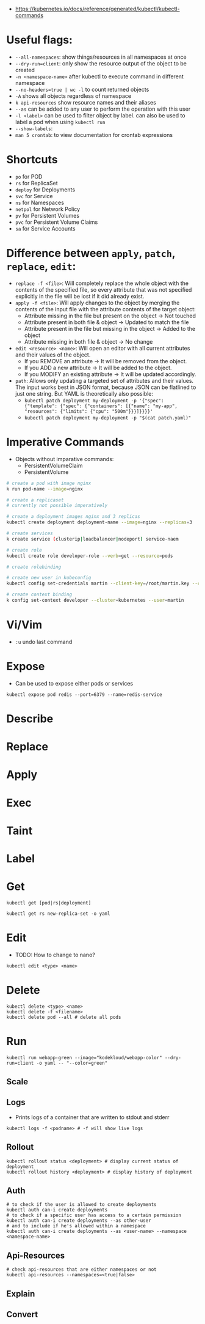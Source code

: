 * https://kubernetes.io/docs/reference/generated/kubectl/kubectl-commands

# Useful flags:
* `--all-namespaces`: show things/resources in all namespaces at once
* `--dry-run=client`: only show the resource output of the object to be created
* `-n <namespace-name>` after kubectl to execute command in different namespace
* `--no-headers=true | wc -l` to count returned objects
* `-A` shows all objects regardless of namespace
* `k api-resources` show resource names and their aliases
* `--as` can be added to any user to perform the operation with this user
* `-l <label>` can be used to filter object by label. can also be used to label a pod when using `kubectl run`
* `--show-labels`: 
* `man 5 crontab`: to view documentation for crontab expressions

# Shortcuts
* `po` for POD
* `rs` for ReplicaSet
* `deploy` for Deployments
* `svc` for Service
* `ns` for Namespaces
* `netpol` for Network Policy
* `pv` for Persistent Volumes
* `pvc` for Persistent Volume Claims
* `sa` for Service Accounts

# Difference between `apply`, `patch`, `replace`, `edit`:
* `replace -f <file>`: Will completely replace the whole object with the contents of the specified file, so every attribute that was not specified explicitly in the file will be lost if it did already exist.
* `apply -f <file>`: Will apply changes to the object by merging the contents of the input file with the attribute contents of the target object:
  * Attribute missing in the file but present on the object → Not touched
  * Attribute present in both file & object → Updated to match the file
  * Attribute present in the file but missing in the object → Added to the object
  * Attribute missing in both file & object → No change
* `edit <resource> <name>`: Will open an editor with all current attributes and their values of the object. 
  * If you REMOVE an attribute → It will be removed from the object.
  * If you ADD a new attribute → It will be added to the object.
  * If you MODIFY an existing attribute → It will be updated accordingly.
* `path`: Allows only updating a targeted set of attributes and their values. The input works best in JSON format, because JSON can be flatlined to just one string. But YAML is theoretically also possible:
  * `kubectl patch deployment my-deployment -p '{"spec": {"template": {"spec": {"containers": [{"name": "my-app", "resources": {"limits": {"cpu": "500m"}}}]}}}}'`
  * `kubectl patch deployment my-deployment -p "$(cat patch.yaml)"`

# Imperative Commands
* Objects without imparative commands:
  * PersistentVolumeClaim
  * PersistentVolume
```bash
# create a pod with image nginx
k run pod-name --image=nginx

# create a replicaset
# currently not possible imperatively

# create a deployment images nginx and 3 replicas
kubectl create deployment deployment-name --image=nginx --replicas=3

# create services
k create service (clusterip|loadbalancer|nodeport) service-naem

# create role
kubectl create role developer-role --verb=get --resource=pods

# create rolebinding

# create new user in kubeconfig
kubectl config set-credentials martin --client-key=/root/martin.key --client-certificate=/root/martin.crt

# create context binding
k config set-context developer --cluster=kubernetes --user=martin
```

# Vi/Vim
* `:u` undo last command

# Expose
* Can be used to expose either pods or services
```
kubectl expose pod redis --port=6379 --name=redis-service
```

# Describe

# Replace

# Apply

# Exec

# Taint

# Label

# Get
```
kubectl get [pod|rs|deployment]

kubectl get rs new-replica-set -o yaml
```

# Edit
* TODO: How to change to nano?
```
kubectl edit <type> <name>
```

# Delete
```
kubectl delete <type> <name>
kubectl delete -f <filename>
kubectl delete pod --all # delete all pods
```

# Run
```
kubectl run webapp-green --image="kodekloud/webapp-color" --dry-run=client -o yaml -- "--color=green"
```

## Scale

## Logs
* Prints logs of a container that are written to stdout and stderr
```
kubectl logs -f <podname> # -f will show live logs
```

## Rollout
```
kubectl rollout status <deployment> # display current status of deployment
kubectl rollout history <deployment> # display history of deployment
```

## Auth
```
# to check if the user is allowed to create deployments
kubectl auth can-i create deployments
# to check if a specific user has access to a certain permission
kubectl auth can-i create deployments --as other-user
# and to include if he's allowed within a namespace
kubectl auth can-i create deployments --as <user-name> --namespace <namespace-name>
```

## Api-Resources
```
# check api-resources that are either namespaces or not
kubectl api-resources --namespaces=<true|false>
```

## Explain

## Convert
